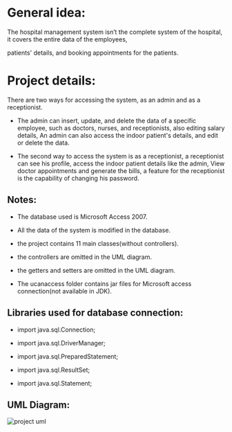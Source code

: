 # General idea: 

The hospital management system isn’t  the complete system of the hospital, it covers the entire data of the employees, 

patients' details, and booking appointments for the patients.

# Project details:

There are two ways for accessing the system, as an admin and as a receptionist.

- The admin can insert, update, and delete the data of a specific employee, such as doctors, nurses, and receptionists, also editing salary details,
An admin can also access the indoor patient's details, and edit or delete the data.

- The second way to access the system is as a receptionist, a receptionist can see his profile, access the indoor patient details like the admin,
View doctor appointments and generate the bills, a feature for the receptionist is the capability of changing his password.


## Notes:
- The database used is Microsoft Access 2007.

- All the data of the system is modified  in  the database.

- the project contains 11 main classes(without controllers).

- the controllers are omitted in the UML diagram.

- the getters and setters are omitted in the UML diagram.

- The ucanaccess folder contains  jar files  for Microsoft access connection(not available in  JDK).

## Libraries used for database connection:
- import java.sql.Connection;

- import java.sql.DriverManager;

- import java.sql.PreparedStatement;

- import java.sql.ResultSet;
  
- import java.sql.Statement;


## UML Diagram:

![project uml](https://github.com/user-attachments/assets/9f2a7a93-0f2b-4b74-ac0b-1feb329caac1)






